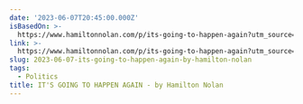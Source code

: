 ```yaml
---
date: '2023-06-07T20:45:00.000Z'
isBasedOn: >-
  https://www.hamiltonnolan.com/p/its-going-to-happen-again?utm_source=post-email-title&publication_id=1536173&post_id=126625518&isFreemail=true&utm_medium=email
link: >-
  https://www.hamiltonnolan.com/p/its-going-to-happen-again?utm_source=post-email-title&publication_id=1536173&post_id=126625518&isFreemail=true&utm_medium=email
slug: 2023-06-07-its-going-to-happen-again-by-hamilton-nolan
tags:
  - Politics
title: IT'S GOING TO HAPPEN AGAIN - by Hamilton Nolan
---
```


